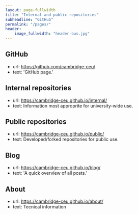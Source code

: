 ```yaml
---
layout: page-fullwidth
title: "Internal and public repositories"
subheadline: "GitHub"
permalink: "/pages/"
header:
    image_fullwidth: "header-bus.jpg"
---
```


## GitHub
   - url:  <https://github.com/cambridge-ceu/>
   - text: 'GitHub page.'

## Internal repositories
   - url:  <https://cambridge-ceu.github.io/internal/>
   - text: Information most approprite for university-wide use.

## Public repositories
   - url:  <https://cambridge-ceu.github.io/public/>
   - text: Developed/forked repositories for public use.

## Blog
   - url:  <https://cambridge-ceu.github.io/blog/>
   - text: 'A quick overview of all posts.'

## About
   - url:  <https://cambridge-ceu.github.io/about/>
   - text: Tecnical information
